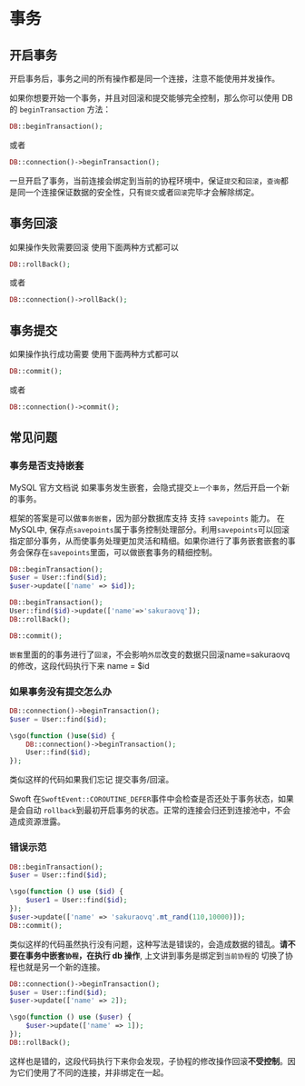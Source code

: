 # 事务


## 开启事务

开启事务后，事务之间的所有操作都是同一个连接，注意不能使用并发操作。

 如果你想要开始一个事务，并且对回滚和提交能够完全控制，那么你可以使用 DB  的 `beginTransaction` 方法：

```php
DB::beginTransaction();
```
或者
```php
DB::connection()->beginTransaction();
```
一旦开启了事务，当前连接会绑定到当前的协程环境中，保证`提交`和`回滚`，`查询`都是同一个连接保证数据的安全性，只有`提交`或者`回滚`完毕才会解除绑定。


## 事务回滚
如果操作失败需要回滚 使用下面两种方式都可以

```php
DB::rollBack();
```
或者
```php
DB::connection()->rollBack();
```

## 事务提交
如果操作执行成功需要 使用下面两种方式都可以

```php
DB::commit();
```
或者
```php
DB::connection()->commit();
```

## 常见问题

### 事务是否支持嵌套
MySQL 官方文档说 如果事务发生嵌套，会隐式提交`上一个事务`，然后开启一个新的事务。

框架的答案是可以做`事务嵌套`，因为部分数据库支持 支持 `savepoints` 能力。
在MySQL中, 保存点`savepoints`属于事务控制处理部分。利用`savepoints`可以回滚指定部分事务，从而使事务处理更加灵活和精细。如果你进行了事务嵌套嵌套的事务会保存在`savepoints`里面，可以做嵌套事务的精细控制。
```php
DB::beginTransaction();
$user = User::find($id);
$user->update(['name' => $id]);

DB::beginTransaction();
User::find($id)->update(['name'=>'sakuraovq']);
DB::rollBack();

DB::commit();
```
`嵌套`里面的的事务进行了`回滚`，不会影响`外层`改变的数据只回滚name=sakuraovq的修改，这段代码执行下来 name = $id

### 如果事务没有提交怎么办
```php
DB::connection()->beginTransaction();
$user = User::find($id);

\sgo(function ()use($id) {
    DB::connection()->beginTransaction();
    User::find($id);
});
```
类似这样的代码如果我们忘记 提交事务/回滚。

Swoft 在`SwoftEvent::COROUTINE_DEFER`事件中会检查是否还处于事务状态，如果是会自动 `rollback`到最初开启事务的状态。正常的连接会归还到连接池中，不会造成资源泄露。

### 错误示范
```php
DB::beginTransaction();
$user = User::find($id);

\sgo(function () use ($id) {
    $user1 = User::find($id);
});
$user->update(['name' => 'sakuraovq'.mt_rand(110,10000)]);
DB::commit();

```
类似这样的代码虽然执行没有问题，这种写法是错误的，会造成数据的错乱。**请不要在事务中嵌套`协程`，在执行 db 操作**, 上文讲到事务是绑定到`当前协程`的 切换了协程也就是另一个新的连接。

```php
DB::connection()->beginTransaction();
$user = User::find($id);
$user->update(['name' => 2]);

\sgo(function () use ($user) {
    $user->update(['name' => 1]);
});
DB::rollBack();
```
这样也是错的，这段代码执行下来你会发现，子协程的修改操作回滚**不受控制**。因为它们使用了不同的连接，并非绑定在一起。

